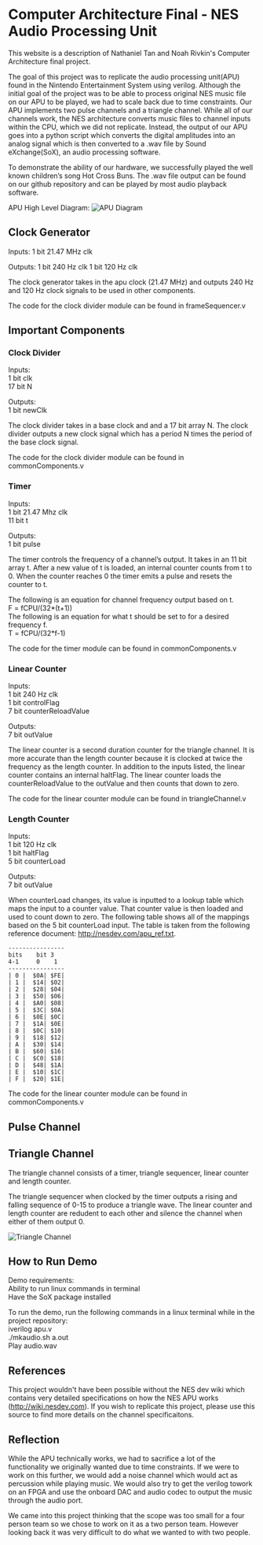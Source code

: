 # Computer Architecture Final - NES Audio Processing Unit
This website is a description of Nathaniel Tan and Noah Rivkin's Computer Architecture final project.

The goal of this project was to replicate the audio processing unit(APU) found in the Nintendo Entertainment System using verilog. Although the initial goal of the project was to be able to process original NES music file on our APU to be played, we had to scale back due to time constraints. Our APU implements two pulse channels and a triangle channel. While all of our channels work, the NES architecture converts music files to channel inputs within the CPU, which we did not replicate. Instead, the output of our APU goes into a python script which converts the digital amplitudes into an analog signal which is then converted to a .wav file by Sound eXchange(SoX), an audio processing software.

To demonstrate the ability of our hardware, we successfully played the well known children’s song Hot Cross Buns. The .wav file output can be found on our github repository and can be played by most audio playback software.

APU High Level Diagram: 
![APU Diagram](apu.png "APU Diagram")

## Clock Generator
Inputs:
1 bit 21.47 MHz clk

Outputs:
1 bit 240 Hz clk
1 bit 120 Hz clk

The clock generator takes in the apu clock (21.47 MHz) and outputs 240 Hz and 120 Hz clock signals to be used in other components.

The code for the clock divider module can be found in frameSequencer.v

## Important Components

### Clock Divider
Inputs:  
1 bit clk  
17 bit N  

Outputs:  
1 bit newClk

The clock divider takes in a base clock and and a 17 bit array N. The clock divider outputs a new clock signal which has a period N times the period of the base clock signal.

The code for the clock divider module can be found in commonComponents.v


### Timer
Inputs:  
1 bit 21.47 Mhz clk  
11 bit t  

Outputs:  
1 bit pulse


The timer controls the frequency of a channel’s output. It takes in an 11 bit array t. After a new value of t is loaded, an internal counter counts from t to 0. When the counter reaches 0 the timer emits a pulse and resets the counter to t.

The following is an equation for channel frequency output based on t.  
F = fCPU/(32*(t+1))  
The following is an equation for what t should be set to for a desired frequency f.  
T = fCPU/(32*f-1)  

The code for the timer module can be found in commonComponents.v

### Linear Counter
Inputs:  
1 bit 240 Hz clk  
1 bit controlFlag  
7 bit counterReloadValue  

Outputs:  
7 bit outValue


The linear counter is a second duration counter for the triangle channel. It is more accurate than the length counter because it is clocked at twice the frequency as the length counter. In addition to the inputs listed, the linear counter contains an internal haltFlag. The linear counter loads the counterReloadValue to the outValue and then counts that down to zero.

The code for the linear counter module can be found in triangleChannel.v

### Length Counter
Inputs:  
1 bit 120 Hz clk  
1 bit haltFlag  
5 bit counterLoad  

Outputs:  
7 bit outValue  

When counterLoad changes, its value is inputted to a lookup table which maps the input to a counter value. That counter value is then loaded and used to count down to zero. The following table shows all of the mappings based on the 5 bit counterLoad input. The table is taken from the following reference document: http://nesdev.com/apu_ref.txt.
   
       
    ----------------
    bits    bit 3
    4-1     0    1 
    ----------------
    | 0 |  $0A| $FE|
    | 1 |  $14| $02|
    | 2 |  $28| $04|
    | 3 |  $50| $06|
    | 4 |  $A0| $08|
    | 5 |  $3C| $0A|
    | 6 |  $0E| $0C|
    | 7 |  $1A| $0E|
    | 8 |  $0C| $10|
    | 9 |  $18| $12|
    | A |  $30| $14|
    | B |  $60| $16|
    | C |  $C0| $18|
    | D |  $48| $1A|
    | E |  $10| $1C|
    | F |  $20| $1E|
The code for the linear counter module can be found in commonComponents.v

## Pulse Channel

## Triangle Channel
The triangle channel consists of a timer, triangle sequencer, linear counter and length counter.

The triangle sequencer when clocked by the timer outputs a rising and falling sequence of 0-15 to produce a triangle wave. The linear counter and length counter are redudent to each other and silence the channel when either of them output 0.

![Triangle Channel](triangleChannel.png)

## How to Run Demo
Demo requirements:  
Ability to run linux commands in terminal  
Have the SoX package installed  

To run the demo, run the following commands in a linux terminal while in the project repository:  
iverilog apu.v  
./mkaudio.sh a.out  
Play audio.wav

## References
This project wouldn't have been possible without the NES dev wiki which contains very detailed specifications on how the NES APU works (http://wiki.nesdev.com). If you wish to replicate this project, please use this source to find more details on the channel specificaitons.
## Reflection
While the APU technically works, we had to sacrifice a lot of the functionality we originally wanted due to time constraints. If we were to work on this further, we would add a noise channel which would act as percussion while playing music. We would also try to get the verilog towork on an FPGA and use the onboard DAC and audio codec to output the music through the audio port.

We came into this project thinking that the scope was too small for a four person team so we chose to work on it as a two person team. However looking back it was very difficult to do what we wanted to with two people.

